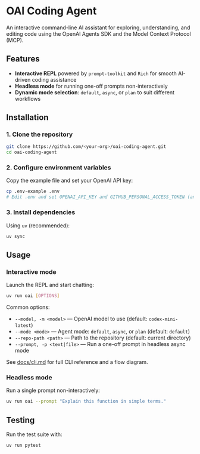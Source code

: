 # OAI Coding Agent

An interactive command-line AI assistant for exploring, understanding, and editing code using the OpenAI Agents SDK and the Model Context Protocol (MCP).

## Features

- **Interactive REPL** powered by `prompt-toolkit` and `Rich` for smooth AI-driven coding assistance
- **Headless mode** for running one-off prompts non-interactively
- **Dynamic mode selection**: `default`, `async`, or `plan` to suit different workflows

## Installation

### 1. Clone the repository

```bash
git clone https://github.com/<your-org>/oai-coding-agent.git
cd oai-coding-agent
```

### 2. Configure environment variables

Copy the example file and set your OpenAI API key:

```bash
cp .env-example .env
# Edit .env and set OPENAI_API_KEY and GITHUB_PERSONAL_ACCESS_TOKEN (and other variables as needed)
```

### 3. Install dependencies

Using `uv` (recommended):

```bash
uv sync
```

## Usage

### Interactive mode

Launch the REPL and start chatting:

```bash
uv run oai [OPTIONS]
```

Common options:

- `--model, -m <model>` — OpenAI model to use (default: `codex-mini-latest`)
- `--mode <mode>` — Agent mode: `default`, `async`, or `plan` (default: `default`)
- `--repo-path <path>` — Path to the repository (default: current directory)
- `--prompt, -p <text|file>` — Run a one-off prompt in headless async mode

See [docs/cli.md](docs/cli.md) for full CLI reference and a flow diagram.

### Headless mode

Run a single prompt non-interactively:

```bash
uv run oai --prompt "Explain this function in simple terms."
```

## Testing

Run the test suite with:

```bash
uv run pytest
```
